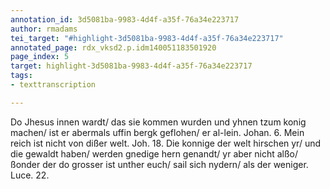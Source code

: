 ```yaml
---
annotation_id: 3d5081ba-9983-4d4f-a35f-76a34e223717
author: rmadams
tei_target: "#highlight-3d5081ba-9983-4d4f-a35f-76a34e223717"
annotated_page: rdx_vksd2.p.idm140051183501920
page_index: 5
target: highlight-3d5081ba-9983-4d4f-a35f-76a34e223717
tags:
- texttranscription

---
```

Do Jhesus innen wardt/ das sie kommen wurden und yhnen tzum konig machen/ ist er abermals uffin bergk geflohen/ er al-lein. Johan. 6. Mein reich ist nicht von dißer welt. Joh. 18. Die konnige der welt hirschen yr/ und die gewaldt haben/ werden gnedige hern genandt/ yr aber nicht alßo/ ßonder der do grosser ist unther euch/ sail sich nydern/ als der weniger. Luce. 22.